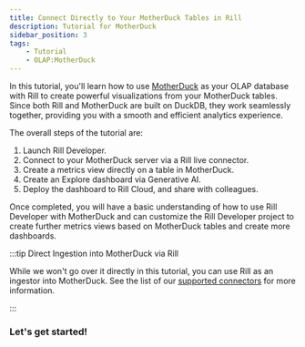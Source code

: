 ```yaml
---
title: Connect Directly to Your MotherDuck Tables in Rill
description: Tutorial for MotherDuck
sidebar_position: 3
tags:
    - Tutorial
    - OLAP:MotherDuck
---
```


In this tutorial, you'll learn how to use [MotherDuck](/connect/olap/motherduck) as your OLAP database with Rill to create powerful visualizations from your MotherDuck tables. Since both Rill and MotherDuck are built on DuckDB, they work seamlessly together, providing you with a smooth and efficient analytics experience.



The overall steps of the tutorial are:
1. Launch Rill Developer.
2. Connect to your MotherDuck server via a Rill live connector.
3. Create a metrics view directly on a table in MotherDuck.
4. Create an Explore dashboard via Generative AI.
5. Deploy the dashboard to Rill Cloud, and share with colleagues.

Once completed, you will have a basic understanding of how to use Rill Developer with MotherDuck and can customize the Rill Developer project to create further metrics views based on MotherDuck tables and create more dashboards. 


:::tip Direct Ingestion into MotherDuck via Rill

While we won't go over it directly in this tutorial, you can use Rill as an ingestor into MotherDuck. See the list of our [supported connectors](/connect) for more information.

:::

### Let's get started!
